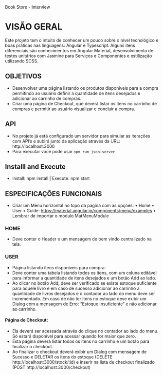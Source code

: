 Book Store - Interview

# VISÃO GERAL

Este projeto tem o intuito de conhecer um pouco sobre o nível tecnológico e boas práticas nas linguagens: Angular e Typescript.
Alguns itens diferenciais são conhecimentos em Angular Material, desenvolvimento de testes unitários com Jasmine para Serviços e Componentes e estilização utilizando SCSS.

## OBJETIVOS

- Desenvolver uma página listando os produtos disponíveis para a compra permitindo ao usuário definir a quantidade de itens desejados e adicionar ao carrinho de compras.
- Criar uma página de Checkout, que deverá listar os itens no carrinho de compras e permitir ao usuário visualizar e concluir a compra.

## API

- No projeto já está configurado um servidor para simular as iterações com API’s e subirá junto da aplicação através da URL: http://localhost:3000
- Para executar voce pode usar `npm run json-server`

## Installl and Execute

- Install: npm install | Execute: npm start

## ESPECIFICAÇÕES FUNCIONAIS

- Criar um Menu horizontal no topo da página com as opções:
  • Home
  • User
  • Guide: https://material.angular.io/components/menu/examples
  • Lembrar de importar o modulo MatMenuModule

### HOME

- Deve conter o Header e um mensagem de bem vindo centralizado na tela.

### USER

- Página listando itens disponíveis para compra:
- Deve conter uma tabela listando todos os itens, com um coluna editável para informar a quantidade de itens desejados e um botão Add ao lado.
- Ao clicar no botão Add, deve ser verificado se existe estoque suficiente para aquele livro e em caso de sucesso adicionar ao carrinho a quantidade de livros desejados e o contador ao lado do menu deve ser incrementado. Em caso de não ter itens no estoque deve exibir um Dialog com a mensagem de Erro: “Estoque insuficiente” e não adicionar ao carrinho.

#### Página de Checkout:

- Ela deverá ser acessada através do clique no contador ao lado do menu. Só estará disponível para acessar quando for maior que zero.
- Esta página deverá listar todos os itens no carrinho e um botão para finalizar o checkout.
- Ao finalizar o checkout deverá exibir um Dialog com mensagem de Sucesso e DELETAR os itens do estoque (DELETE http://localhost:3000/stock/:id) e inserir na lista de checkout finalizado (POST http://localhost:3000/checkout)
